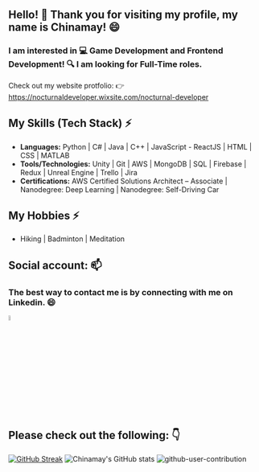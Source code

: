 ## Hello! 👋 Thank you for visiting my profile, my name is Chinamay! 😄
### I am interested in 💻 Game Development and Frontend Development! 🔍 I am looking for Full-Time roles.
Check out my website protfolio: 👉 https://nocturnaldeveloper.wixsite.com/nocturnal-developer

## My Skills (Tech Stack) ⚡
- **Languages:** Python  |  C#  |  Java  |  C++  |  JavaScript - ReactJS  |  HTML  |  CSS  |  MATLAB 
- **Tools/Technologies:** Unity  |  Git  |  AWS  |  MongoDB  |  SQL  |  Firebase  |  Redux  |  Unreal Engine  |  Trello  |  Jira
- **Certifications:** AWS Certified Solutions Architect – Associate  |  Nanodegree: Deep Learning  |  Nanodegree: Self-Driving Car   

## My Hobbies ⚡
- Hiking  |  Badminton  |  Meditation 

## Social account: 📫
### The best way to contact me is by connecting with me on Linkedin. 😄
[<img src="https://img.icons8.com/color/48/000000/linkedin.png" width="5%"/>](https://www.linkedin.com/in/chinamay-k-ba7242173/)

## Please check out the following: 👇
[![GitHub Streak](https://github-readme-streak-stats.herokuapp.com?user=Nocturna1Developer&theme=tokyonight&border_radius=5&date_format=M%20j%5B%2C%20Y%5D)](https://git.io/streak-stats)
![Chinamay's GitHub stats](https://github-readme-stats.vercel.app/api?username=Nocturna1Developer&count_private=true&show_icons=true&theme=dracula)
![github-user-contribution](https://user-images.githubusercontent.com/40129107/197322194-5c246d96-911c-49c1-bcec-36ad6201036e.svg)
